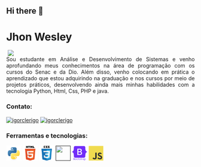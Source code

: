 ## Hi there 👋

<h1 align="left">Jhon Wesley</h1>
<img align="right" width="500" background-color: transparent; src="https://camo.githubusercontent.com/7de37139d0b4c1ce40865e799b446c0e963a3dd8fb68d239707237c40604fa3d/68747470733a2f2f63646e2e6472696262626c652e636f6d2f75736572732f3733303730332f73637265656e73686f74732f363538313234332f6176656e746f2e676966">


<p align="justify">Sou estudante em Análise e Desenvolvimento de Sistemas e venho aprofundando meus conhecimentos na área de programação com os cursos do Senac e da Dio.
Além disso, venho colocando em prática o aprendizado que estou adquirindo na graduação e nos cursos por meio de projetos práticos, desenvolvendo ainda mais minhas habilidades com a tecnologia Python, Html, Css, PHP e java.</p>


<h3>Contato:</h3>
<p align="left">
<a href="https://linkedin.com/in/igorclerigo" target="blank"><img align="center" src="https://raw.githubusercontent.com/rahuldkjain/github-profile-readme-generator/master/src/images/icons/Social/linked-in-alt.svg" alt="igorclerigo" height="30" width="40" /></a>
<a href="https://stackoverflow.com/users/igorclerigo" target="blank"><img align="center" src="https://raw.githubusercontent.com/rahuldkjain/github-profile-readme-generator/master/src/images/icons/Social/stack-overflow.svg" alt="igorclerigo" height="30" width="40" /></a>
</p>
<h3 align="left">Ferramentas e tecnologias:</h3>
<p align="left">
<a href=""><img src="https://raw.githubusercontent.com/devicons/devicon/master/icons/python/python-original.svg" width="40" height="40"/></a>
<a href=""><img src="https://raw.githubusercontent.com/devicons/devicon/master/icons/html5/html5-original-wordmark.svg" width="40" height="40"/></a>
<a href=""><img src="https://raw.githubusercontent.com/devicons/devicon/master/icons/css3/css3-original-wordmark.svg" width="40" height="40"/></a>
<a href=""><img src="https://www.vectorlogo.zone/logos/git-scm/git-scm-icon.svg" width="40" height="40"/></a>
<a href=""><img src="https://raw.githubusercontent.com/devicons/devicon/master/icons/bootstrap/bootstrap-plain-wordmark.svg" width="40" height="40"/></a> 
<a href=""><img src="https://raw.githubusercontent.com/devicons/devicon/master/icons/javascript/javascript-original.svg" width="40" height="40"/></a>
</p>
